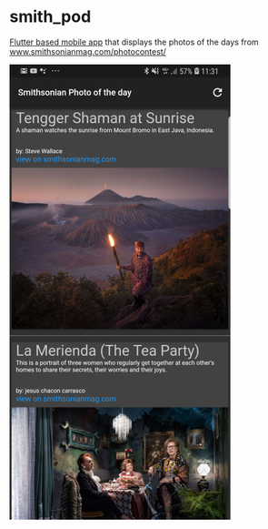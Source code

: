 # smith_pod

[Flutter based mobile app](https://flutter.dev) that displays the photos of the days from www.smithsonianmag.com/photocontest/

![Preview on android](preview_android.png)